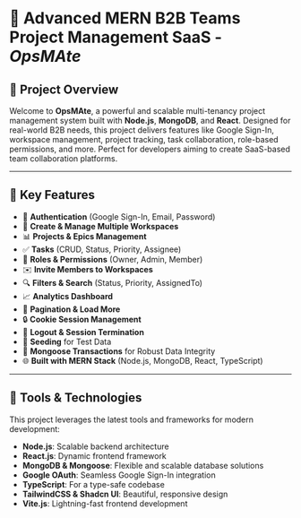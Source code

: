 # 🌟 Advanced MERN B2B Teams Project Management SaaS - *OpsMAte*  

## 📌 Project Overview  

Welcome to **OpsMAte**, a powerful and scalable multi-tenancy project management system built with **Node.js**, **MongoDB**, and **React**. Designed for real-world B2B needs, this project delivers features like Google Sign-In, workspace management, project tracking, task collaboration, role-based permissions, and more. Perfect for developers aiming to create SaaS-based team collaboration platforms.  

---

## 🌟 Key Features  

- 🔐 **Authentication** (Google Sign-In, Email, Password)  
- 🏢 **Create & Manage Multiple Workspaces**  
- 📊 **Projects & Epics Management**  
- ✅ **Tasks** (CRUD, Status, Priority, Assignee)  
- 👥 **Roles & Permissions** (Owner, Admin, Member)  
- ✉️ **Invite Members to Workspaces**  
- 🔍 **Filters & Search** (Status, Priority, AssignedTo)  
- 📈 **Analytics Dashboard**  
- 📅 **Pagination & Load More**  
- 🔒 **Cookie Session Management**  
- 🚪 **Logout & Session Termination**  
- 🌱 **Seeding** for Test Data  
- 💾 **Mongoose Transactions** for Robust Data Integrity  
- 🌐 **Built with MERN Stack** (Node.js, MongoDB, React, TypeScript)  

---

## 🚀 Tools & Technologies  

This project leverages the latest tools and frameworks for modern development:  

- **Node.js**: Scalable backend architecture  
- **React.js**: Dynamic frontend framework  
- **MongoDB & Mongoose**: Flexible and scalable database solutions  
- **Google OAuth**: Seamless Google Sign-In integration  
- **TypeScript**: For a type-safe codebase  
- **TailwindCSS & Shadcn UI**: Beautiful, responsive design  
- **Vite.js**: Lightning-fast frontend development  

